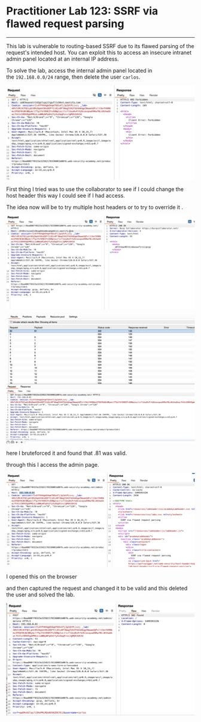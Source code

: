 # Practitioner Lab 123: SSRF via flawed request parsing

---

This lab is vulnerable to routing-based SSRF due to its flawed parsing of the request's intended host. You can exploit this to access an insecure intranet admin panel located at an internal IP address.

To solve the lab, access the internal admin panel located in the `192.168.0.0/24` range, then delete the user `carlos`.

![Untitled](Practitioner%20Lab%20123%20SSRF%20via%20flawed%20request%20parsi%205f36ca9f26904c78923a4a5d614ada62/Untitled.png)

First thing I tried was to use the collaborator to see if I could change the host header this way I could see if I had access.

The idea now will be to try multiple host headers or to try to override it . 

![Untitled](Practitioner%20Lab%20123%20SSRF%20via%20flawed%20request%20parsi%205f36ca9f26904c78923a4a5d614ada62/Untitled%201.png)

![Untitled](Practitioner%20Lab%20123%20SSRF%20via%20flawed%20request%20parsi%205f36ca9f26904c78923a4a5d614ada62/Untitled%202.png)

here I bruteforced it and found that .81 was valid.

through this I access the admin page. 

![Untitled](Practitioner%20Lab%20123%20SSRF%20via%20flawed%20request%20parsi%205f36ca9f26904c78923a4a5d614ada62/Untitled%203.png)

I opened this on the browser

and then captured the request and changed it to be valid and this deleted the user and solved the lab.

![Untitled](Practitioner%20Lab%20123%20SSRF%20via%20flawed%20request%20parsi%205f36ca9f26904c78923a4a5d614ada62/Untitled%204.png)